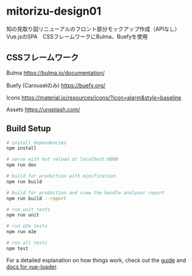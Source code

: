 # mitorizu-design01


知の見取り図リニューアルのフロント部分モックアップ作成（APIなし）
<br>
Vue.jsのSPA　CSSフレームワークにBulma、Buefyを使用

## CSSフレームワーク
Bulma
https://bulma.io/documentation/

Buefy (Carouselのみ)
https://buefy.org/

Icons
https://material.io/resources/icons/?icon=alarm&style=baseline

Assets
https://unsplash.com/

## Build Setup

``` bash
# install dependencies
npm install

# serve with hot reload at localhost:8080
npm run dev

# build for production with minification
npm run build

# build for production and view the bundle analyzer report
npm run build --report

# run unit tests
npm run unit

# run e2e tests
npm run e2e

# run all tests
npm test
```

For a detailed explanation on how things work, check out the [guide](http://vuejs-templates.github.io/webpack/) and [docs for vue-loader](http://vuejs.github.io/vue-loader).
